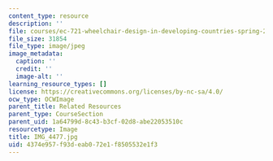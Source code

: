 ```yaml
---
content_type: resource
description: ''
file: courses/ec-721-wheelchair-design-in-developing-countries-spring-2009/4374e957f93deab072e1f8505532e1f3_IMG_4477.jpg
file_size: 31854
file_type: image/jpeg
image_metadata:
  caption: ''
  credit: ''
  image-alt: ''
learning_resource_types: []
license: https://creativecommons.org/licenses/by-nc-sa/4.0/
ocw_type: OCWImage
parent_title: Related Resources
parent_type: CourseSection
parent_uid: 1a64799d-8c43-b3cf-02d8-abe22053510c
resourcetype: Image
title: IMG_4477.jpg
uid: 4374e957-f93d-eab0-72e1-f8505532e1f3
---
```

